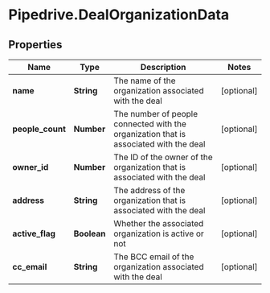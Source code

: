 # Pipedrive.DealOrganizationData

## Properties

Name | Type | Description | Notes
------------ | ------------- | ------------- | -------------
**name** | **String** | The name of the organization associated with the deal | [optional] 
**people_count** | **Number** | The number of people connected with the organization that is associated with the deal | [optional] 
**owner_id** | **Number** | The ID of the owner of the organization that is associated with the deal | [optional] 
**address** | **String** | The address of the organization that is associated with the deal | [optional] 
**active_flag** | **Boolean** | Whether the associated organization is active or not | [optional] 
**cc_email** | **String** | The BCC email of the organization associated with the deal | [optional] 


